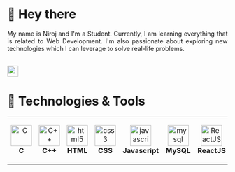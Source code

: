 # 👋 Hey there

<div align="justify">
    My name is Niroj and I'm a Student. Currently, I am learning everything that is related to Web Development. I'm also passionate about exploring new technologies which I can leverage to solve real-life problems.
</div>

<br/><a href="mailto:knirojneupane@gmail.com"><img src="https://img.shields.io/badge/Gmail-D14836?style=for-the-badge&logo=gmail&logoColor=white" height=25></a>

# 🔧 Technologies & Tools

<table>
  <tr>
    <td align="center" height="108" width="108">
      <img
        src="https://cdn.jsdelivr.net/gh/devicons/devicon/icons/c/c-original.svg"
        width="48"
        height="48"
        alt="C"
      />
      <br /><strong>C</strong>
    </td>
    <td align="center" height="108" width="108">
      <img
        src="https://cdn.jsdelivr.net/gh/devicons/devicon/icons/cplusplus/cplusplus-original.svg"
        width="48"
        height="48"
        alt="C++"
      />
      <br /><strong>C++</strong>
    </td>
    <td align="center" height="108" width="108">
      <img
        src="https://cdn.jsdelivr.net/gh/devicons/devicon/icons/html5/html5-original.svg"
        width="48"
        height="48"
        alt="html5"
      />
      <br /><strong>HTML</strong>
    </td>
    <td align="center" height="108" width="108">
      <img
        src="https://cdn.jsdelivr.net/gh/devicons/devicon/icons/css3/css3-original.svg"
        width="48"
        height="48"
        alt="css3"
      />
      <br /><strong>CSS</strong>
    </td>
    <td align="center" height="108" width="108">
      <img
        src="https://cdn.jsdelivr.net/gh/devicons/devicon/icons/javascript/javascript-original.svg"
        width="48"
        height="48"
        alt="javascript"
      />
      <br /><strong>Javascript</strong>
    </td>
    <td align="center" height="108" width="108">
      <img
        src="https://cdn.jsdelivr.net/gh/devicons/devicon/icons/mysql/mysql-plain.svg"
        width="48"
        height="48"
        alt="mysql"
      />
      <br /><strong>MySQL</strong>
    </td>
    <td align="center" height="108" width="108">
      <img
        src="https://cdn.jsdelivr.net/gh/devicons/devicon/icons/react/react-original.svg"
        width="48"
        height="48"
        alt="ReactJS"
      />
      <br /><strong>ReactJS</strong>
    </td>
    </tr>
</table>